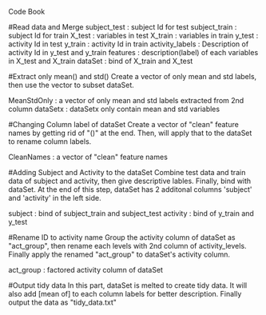 Code Book

#Read data and Merge
subject_test : subject Id for test
subject_train : subject Id for train
X_test : variables in test
X_train : variables in train
y_test : activity Id in test
y_train : activity Id in train
activity_labels : Description of activity Id in y_test and y_train
features : description(label) of each variables in X_test and X_train
dataSet : bind of X_train and X_test

#Extract only mean() and std()
Create a vector of only mean and std labels, then use the vector to subset dataSet.

MeanStdOnly : a vector of only mean and std labels extracted from 2nd column
dataSetx : dataSetx only contain mean and std variables

#Changing Column label of dataSet
Create a vector of "clean" feature names by getting rid of "()" at the end. Then, will apply that to the dataSet to rename column labels.

CleanNames : a vector of "clean" feature names

#Adding Subject and Activity to the dataSet
Combine test data and train data of subject and activity, then give descriptive lables. Finally, bind with dataSet. At the end of this step, dataSet has 2 additonal columns 'subject' and 'activity' in the left side.

subject : bind of subject_train and subject_test
activity : bind of y_train and y_test

#Rename ID to activity name
Group the activity column of dataSet as "act_group", then rename each levels with 2nd column of activity_levels. Finally apply the renamed "act_group" to dataSet's activity column.

act_group : factored activity column of dataSet

#Output tidy data
In this part, dataSet is melted to create tidy data. It will also add [mean of] to each column labels for better description. Finally output the data as "tidy_data.txt"